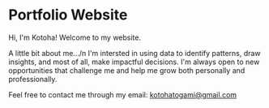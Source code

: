 # Portfolio Website
Hi, I'm Kotoha! Welcome to my website.

A little bit about me.../n
I'm intersted in using data to identify patterns, draw insights, and most of all, make impactful decisions. I'm always open to new opportunities that challenge me and help me grow both personally and professionally.

Feel free to contact me through my email: kotohatogami@gmail.com
